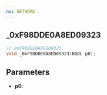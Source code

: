 ```yaml
---
ns: NETWORK
---
```

## _0xF98DDE0A8ED09323

```c
// 0xF98DDE0A8ED09323
void _0xF98DDE0A8ED09323(BOOL p0);
```

## Parameters
* **p0**:
